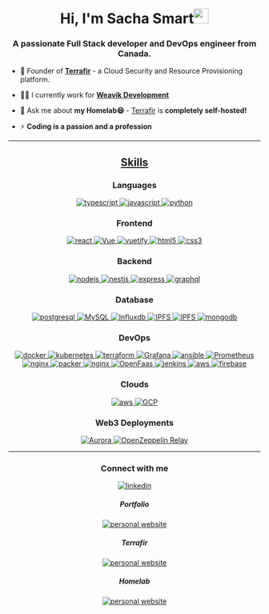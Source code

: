<h1 align="center">Hi, I'm Sacha Smart<img width="30px" src="https://raw.githubusercontent.com/iampavangandhi/iampavangandhi/master/gifs/Hi.gif"></h1>
<h3 font-size="20" align="center">A passionate Full Stack developer and DevOps engineer from Canada.</h3>

- 🌱 Founder of **[Terrafir](https://www.terrafir.com)** - a Cloud Security and Resource Provisioning platform.

- 👨‍💻 I currently work for **[Weavik Development](https://github.com/sachasmart-weavik)**

- 💬 Ask me about **my Homelab😆** - [Terrafir](https://www.terrafir.com) is **completely self-hosted!**

- ⚡ **Coding is a passion and a profession**

---

<h2 align="center"><u><b>Skills</b></u></h2>

<h3 align="center">Languages</h3>
<p align="center">
  <a href="https://www.typescriptlang.org/" target="_blank"> 
    <img src="https://img.shields.io/badge/typescript-3178C6.svg?style=for-the-badge&logo=typescript&logoColor=white"
      alt="typescript"/>
  </a>
  <a href="https://developer.mozilla.org/en-US/docs/Web/JavaScript" target="_blank"> 
    <img src="https://img.shields.io/badge/Javascript-F7DF1E.svg?style=for-the-badge&logo=javascript&logoColor=black"
      alt="javascript"/> 
  </a>
  <a href="https://docs.soliditylang.org/" target="_blank"> 
    <img src="https://img.shields.io/badge/Python-3776AB?style=for-the-badge&logo=python&logoColor=white"
      alt="python"/>
  </a>
</p>

<h3 align="center">Frontend</h3>
<p align="center">
  <a href="https://reactjs.org/" target="_blank"> 
    <img src="https://img.shields.io/badge/reactjs-61DAFB.svg?style=for-the-badge&logo=react&logoColor=black"
      alt="react"/> 
  </a>
  <a href="https://vuejs.org/" target="_blank"> 
    <img src="https://img.shields.io/badge/vuejs-%2335495e.svg?style=for-the-badge&logo=vuedotjs&logoColor=%234FC08D"
      alt="Vue"/> 
  </a>
  <a href="https://vuetifyjs.com/en/" target="_blank">
    <img src="https://img.shields.io/badge/Vuetify-1867C0?style=for-the-badge&logo=vuetify&logoColor=AEDDFF"
      alt="vuetify"/>
  </a>
  <a href="https://www.w3.org/html/" target="_blank"> 
    <img src="https://img.shields.io/badge/html-E34F26.svg?style=for-the-badge&logo=html5&logoColor=white"
      alt="html5"/> 
  </a>
  <a href="https://www.w3schools.com/css/" target="_blank">
    <img src="https://img.shields.io/badge/css-1572B6.svg?style=for-the-badge&logo=css3&logoColor=white"
      alt="css3"/>
  </a>
</p>

<h3 align="center">Backend</h3>
<p align="center">
  <a href="https://nodejs.org" target="_blank"> 
    <img src="https://img.shields.io/badge/node.js-339933.svg?style=for-the-badge&logo=nodedotjs&logoColor=white"
      alt="nodejs"/> 
  </a>
  <a href="https://nestjs.com/" target="_blank"> 
    <img src="https://img.shields.io/badge/nestjs-%23E0234E.svg?style=for-the-badge&logo=nestjs&logoColor=white"
      alt="nestjs"/> 
  </a>
  <a href="https://expressjs.com" target="_blank">
    <img src="https://img.shields.io/badge/express-000000.svg?style=for-the-badge&logo=express&logoColor=white"
      alt="express" />
  <a href="https://graphql.org" target="_blank">
    <img src="https://img.shields.io/badge/graphql-E10098.svg?style=for-the-badge&logo=graphql&logoColor=white" alt="graphql" />
  </a>
</p>

<h3 align="center">Database</h3>
<p align="center">
  <a href="https://www.postgresql.org" target="_blank"> 
    <img src="https://img.shields.io/badge/postgreSQL-4169E1.svg?style=for-the-badge&logo=postgresql&logoColor=white"
      alt="postgresql"/> 
  </a>
  <a href="https://www.mysql.com/" target="_blank"> 
    <img src="https://img.shields.io/badge/mysql-%2300f.svg?style=for-the-badge&logo=mysql&logoColor=white"
      alt="MySQL"/> 
  </a>
  <a href="https://influxdb.com/" target="_blank"> 
    <img src="https://img.shields.io/badge/InfluxDB-22ADF6?style=for-the-badge&logo=InfluxDB&logoColor=white"
      alt="Influxdb"/> 
  </a>
  <a href="https://ipfs.tech/" target="_blank"> 
    <img src="https://img.shields.io/badge/IPFS-65C2CB.svg?style=for-the-badge&logo=IPFS&logoColor=white"
      alt="IPFS"/> 
  </a>
  <a href="https://ipfs.tech/" target="_blank"> 
    <img src="https://img.shields.io/badge/IPFS-65C2CB.svg?style=for-the-badge&logo=IPFS&logoColor=white"
      alt="IPFS"/> 
  </a>
  <a href="https://www.mongodb.com/" target="_blank"> 
    <img src="https://img.shields.io/badge/mongodb-47A248.svg?style=for-the-badge&logo=mongodb&logoColor=white"
      alt="mongodb"/> 
  </a> 
</p>

<h3 align="center">DevOps</h3>
<p align="center">
  <a href="https://www.docker.com/" target="_blank">
    <img src="https://img.shields.io/badge/docker-2496ED.svg?style=for-the-badge&logo=docker&logoColor=white"
      alt="docker"/>
  </a>
  <a href="https://kubernetes.io" target="_blank"> 
    <img src="https://img.shields.io/badge/kubernetes-326CE5.svg?style=for-the-badge&logo=kubernetes&logoColor=white" alt="kubernetes"/>
  </a>
  <a href="https://www.terraform.io/" target="_blank"> 
    <img src="https://img.shields.io/badge/terraform-%235835CC.svg?style=for-the-badge&logo=terraform&logoColor=white" alt="terraform"/> 
  </a>
  <a href="https://grafana.com/" target="_blank"> 
    <img src="https://img.shields.io/badge/ansible-%231A1918.svg?style=for-the-badge&logo=ansible&logoColor=white" alt="Grafana"/> 
  </a>
  <a href="https://www.ansible.com/" target="_blank"> 
    <img src="https://img.shields.io/badge/grafana-%23F46800.svg?style=for-the-badge&logo=grafana&logoColor=white" alt="ansible"/> 
  </a>
  <a href="https://prometheus.io/" target="_blank"> 
    <img src="https://img.shields.io/badge/Prometheus-E6522C?style=for-the-badge&logo=Prometheus&logoColor=white" alt="Prometheus"/> 
  </a>
  <a href="https://www.nginx.com" target="_blank"> 
    <img src="https://img.shields.io/badge/nginx-009639.svg?style=for-the-badge&logo=nginx&logoColor=white" 
      alt="nginx"/> 
  </a> 
  <a href="https://www.packer.io/" target="_blank"> 
    <img src="https://img.shields.io/badge/packer-%23E7EEF0.svg?style=for-the-badge&logo=packer&logoColor=%2302A8EF" alt="packer"/> 
  </a> 
  <a href="https://www.nginx.com" target="_blank"> 
    <img src="https://img.shields.io/badge/nginx-009639.svg?style=for-the-badge&logo=nginx&logoColor=white" 
      alt="nginx"/> 
  </a> 
  <a href="https://www.openfaas.com/" target="_blank"> 
    <img src="https://img.shields.io/badge/OpenFaaS-3B5EE9.svg?style=for-the-badge&logo=OpenFaaS&logoColor=white" alt="OpenFaas"/> 
  </a>
  <a href="https://www.jenkins.io" target="_blank"> 
    <img src="https://img.shields.io/badge/jenkins-D24939.svg?style=for-the-badge&logo=jenkins&logoColor=white" alt="jenkins"/> 
  </a>
  <a href="https://aws.amazon.com/" target="_blank">
    <img  src="https://img.shields.io/badge/AWS-%23FF9900.svg?style=for-the-badge&logo=amazon-aws&logoColor=white" alt="aws"/> 
  </a>
  <a href="https://firebase.google.com/" target="_blank">
    <img src="https://img.shields.io/badge/firebase-FFCA28.svg?style=for-the-badge&logo=firebase&logoColor=black" alt="firebase"/>
  </a>
</p>

<h3 align="center">Clouds</h3>
<p align="center">
  <a href="https://aws.amazon.com/" target="_blank">
    <img  src="https://img.shields.io/badge/AWS-%23FF9900.svg?style=for-the-badge&logo=amazon-aws&logoColor=white" alt="aws"/> 
  </a>
  <a href="https://cloud.google.com/?hl=en" target="_blank">
    <img src="https://img.shields.io/badge/GoogleCloud-%234285F4.svg?style=for-the-badge&logo=google-cloud&logoColor=white" alt="GCP"/>
  </a>
</p>

<h3 align="center">Web3 Deployments</h3>
<p align="center">
  <a href="https://testnet.aurorascan.dev/address/0xe2803904a00C26406ed79dd526A61b03207054b5" target="_blank">
    <img src="https://img.shields.io/badge/Ethereum-3C3C3D.svg?style=for-the-badge&logo=Ethereum&logoColor=white" alt="Aurora"/>
  </a>
  <a href="https://testnet.aurorascan.dev/address/0x25190908c3e1c75be8f5cb248425d8c09ed02e22" target="_blank">
    <img src="https://img.shields.io/badge/OpenZeppelin-4E5EE4.svg?style=for-the-badge&logo=OpenZeppelin&logoColor=white" alt="OpenZeppelin Relay"/>
  </a>
</p>

---

<h3 align="center">Connect with me</h3>

<div style="margin-top:10px" align="center">
    <a  href="https://linkedin.com/in/sachasmart" target="_blank">
      <img src="https://img.shields.io/badge/Linked%20In-0A66C2.svg?style=for-the-badge&logo=linkedin&logoColor=white" alt="linkedin"/>
    </a>
    <h5>Portfolio</h5>
    <a  href="https://www.sachasmart.com/" target="_blank">
      <img src="https://napkin-examples.npkn.net/site-status-badge/" alt="personal website"/>
    </a>
    <h5>Terrafir</h5>
    <a  href="https://www.terrafir.com/" target="_blank">
      <img src="https://napkin-examples.npkn.net/site-status-badge/" alt="personal website"/>
    </a>
    <h5>Homelab</h5>
    <a  href="https://uptime.sachasmart.com/status/homelab" target="_blank">
      <img src="https://uptime.sachasmart.com/api/badge/6/uptime" alt="personal website"/>
    </a>
</div>
